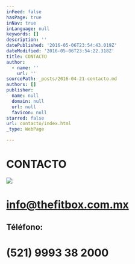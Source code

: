 ```yaml
---
inFeed: false
hasPage: true
inNav: true
inLanguage: null
keywords: []
description: ''
datePublished: '2016-05-06T23:54:43.019Z'
dateModified: '2016-05-06T23:54:22.318Z'
title: CONTACTO
author:
  - name: ''
    url: ''
sourcePath: _posts/2016-04-21-contacto.md
authors: []
publisher:
  name: null
  domain: null
  url: null
  favicon: null
starred: false
url: contacto/index.html
_type: WebPage

---
```

# CONTACTO
![](https://s3-us-west-2.amazonaws.com/the-grid-img/p/e81ec3df5806945bece5ff5f12464df47097f85f.png)

# info@thefitbox.com.mx

[][0]

## Téléfono: 

# (521) 9993 38 2000

[0]: https://www.instagram.com/thefitboxmid/